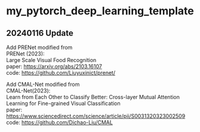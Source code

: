 # my_pytorch_deep_learning_template

## 20240116 Update
Add PRENet modified from  
PRENet (2023):  
Large Scale Visual Food Recognition  
paper: https://arxiv.org/abs/2103.16107  
code: https://github.com/Liuyuxinict/prenet/  

Add CMAL-Net modified from   
CMAL-Net(2023):  
Learn from Each Other to Classify Better: Cross-layer Mutual Attention Learning for Fine-grained Visual Classification  
paper: https://www.sciencedirect.com/science/article/pii/S0031320323002509  
code: https://github.com/Dichao-Liu/CMAL  
